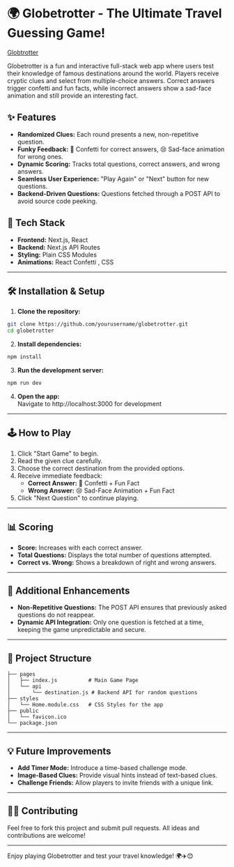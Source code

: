 
# 🌍 Globetrotter - The Ultimate Travel Guessing Game!  

[Globtrotter](https://globtrotter-game.vercel.app/) 

Globetrotter is a fun and interactive full-stack web app where users test their knowledge of famous destinations around the world. Players receive cryptic clues and select from multiple-choice answers. Correct answers trigger confetti and fun facts, while incorrect answers show a sad-face animation and still provide an interesting fact.  

## ✨ Features  
- **Randomized Clues:** Each round presents a new, non-repetitive question.  
- **Funky Feedback:** 🎉 Confetti for correct answers, 😢 Sad-face animation for wrong ones.  
- **Dynamic Scoring:** Tracks total questions, correct answers, and wrong answers.  
- **Seamless User Experience:** "Play Again" or "Next" button for new questions.  
- **Backend-Driven Questions:** Questions fetched through a POST API to avoid source code peeking.  

## 🚀 Tech Stack  
- **Frontend:** Next.js, React  
- **Backend:** Next.js API Routes  
- **Styling:** Plain CSS Modules  
- **Animations:**  React Confetti  , CSS

---

## 🛠️ Installation & Setup  

1. **Clone the repository:**  
```bash
git clone https://github.com/yourusername/globetrotter.git
cd globetrotter
```

2. **Install dependencies:**  
```bash
npm install
```

3. **Run the development server:**  
```bash
npm run dev
```

4. **Open the app:**  
Navigate to http://localhost:3000 for development

---

## 🕹️ How to Play  

1. Click "Start Game" to begin.  
2. Read the given clue carefully.  
3. Choose the correct destination from the provided options.  
4. Receive immediate feedback:  
   - **Correct Answer:** 🎉 Confetti + Fun Fact  
   - **Wrong Answer:** 😢 Sad-Face Animation + Fun Fact  
5. Click "Next Question" to continue playing.  

---

## 📊 Scoring  

- **Score:** Increases with each correct answer.  
- **Total Questions:** Displays the total number of questions attempted.  
- **Correct vs. Wrong:** Shows a breakdown of right and wrong answers.  

---

## 🧠 Additional Enhancements  

- **Non-Repetitive Questions:** The POST API ensures that previously asked questions do not reappear.  
- **Dynamic API Integration:** Only one question is fetched at a time, keeping the game unpredictable and secure.  

---

## 📂 Project Structure  

```
├── pages
│   ├── index.js          # Main Game Page
│   └── api
│       └── destination.js # Backend API for random questions
├── styles
│   └── Home.module.css   # CSS Styles for the app
├── public
│   └── favicon.ico
└── package.json
```

---

## 💡 Future Improvements  

- **Add Timer Mode:** Introduce a time-based challenge mode.  
- **Image-Based Clues:** Provide visual hints instead of text-based clues.  
- **Challenge Friends:** Allow players to invite friends with a unique link.  

---

## 👨‍💻 Contributing  

Feel free to fork this project and submit pull requests. All ideas and contributions are welcome!  

---


Enjoy playing Globetrotter and test your travel knowledge! 🌍✈️😊  
